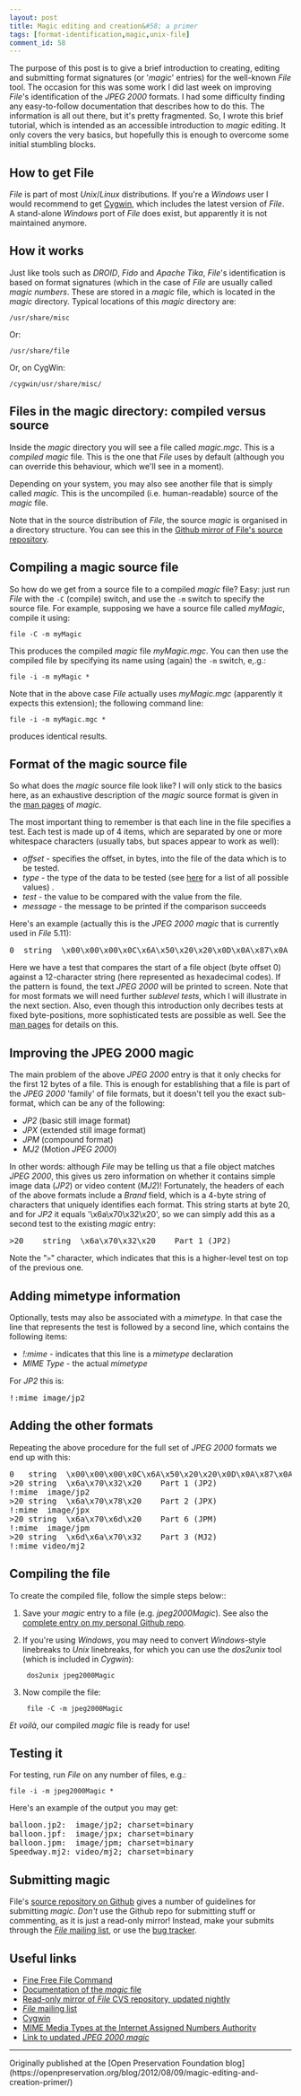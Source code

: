 ```yaml
---
layout: post
title: Magic editing and creation&#58; a primer
tags: [format-identification,magic,unix-file]
comment_id: 58
---
```


The purpose of this post is to give a brief introduction to creating, editing and submitting format signatures (or '*magic*' entries) for the well-known *File* tool. The occasion for this was some work I did last week on improving *File*'s identification of the *JPEG 2000* formats. I had some difficulty finding any easy-to-follow documentation that describes how to do this. The information is all out there, but it's pretty fragmented. So, I wrote this brief tutorial, which is intended as an accessible introduction to *magic* editing. It only covers the very basics, but hopefully this is enough to overcome some initial stumbling blocks.

<!-- more -->

## How to get File

*File* is part of most *Unix*/*Linux* distributions. If you're a *Windows* user I would recommend to get [Cygwin][cygwin], which includes the latest version of *File*. A stand-alone *Windows* port of *File* does exist, but apparently it is not maintained anymore.

## How it works

Just like tools such as *DROID*, *Fido* and *Apache Tika*, *File*'s identification is based on format signatures (which in the case of *File* are usually called *magic numbers*. These are stored in a *magic* file, which is located in the *magic* directory. Typical locations of this *magic* directory are:

    /usr/share/misc

Or:

    /usr/share/file

Or, on CygWin:

    /cygwin/usr/share/misc/

## Files in the magic directory: compiled versus source

Inside the *magic* directory you will see a file called  *magic.mgc*. This is a *compiled* *magic* file. This is the one that *File* uses by default (although you can override this behaviour, which we'll see in a moment).

Depending on your system, you may also see another file that is simply called *magic*. This is the uncompiled (i.e. human-readable) source of the *magic* file.

Note that in the source distribution of *File*, the source *magic* is organised in a directory structure. You can see this in the [Github mirror of File's source repository][magDir].

## Compiling a magic source file

So how do we get from a source file to a compiled *magic* file? Easy: just run *File* with the `-C` (compile) switch, and use the `-m` switch to specify the source file. For example, supposing we have a source file called *myMagic*, compile it using:

    file -C -m myMagic

This produces the compiled *magic* file *myMagic.mgc*. You can then use the compiled file by specifying its name using (again) the `-m` switch, e,.g.:

    file -i -m myMagic *

Note that in the above case *File* actually uses *myMagic.mgc* (apparently it expects this extension); the following command line:

    file -i -m myMagic.mgc *

produces identical results.

## Format of the magic source file

So what does the *magic* source file look like? I will only stick to the basics here, as an exhaustive description of the *magic* source format is given in the  [man pages][magicManPage] of *magic*.

The most important thing to remember is that each line in the file specifies a test. Each test is made up of 4 items, which are separated by one or more whitespace characters (usually tabs, but spaces appear to work as well):

+ *offset* - specifies the offset, in bytes, into the file of the data which is to be tested. 
+ *type* - the type of the data to be tested (see [here][magicManPage] for a list of all possible values) . 
+ *test* - the value to be compared with the value from the file.
+ *message* - the message to be printed if the comparison succeeds

Here's an example (actually this is the *JPEG 2000* *magic* that is currently used in *File* 5.11):

<pre>0	string	\x00\x00\x00\x0C\x6A\x50\x20\x20\x0D\x0A\x87\x0A	JPEG 2000</pre>

Here we have a test that compares the start of a file object (byte offset 0) against a 12-character string (here represented as hexadecimal codes). If the pattern is found, the text *JPEG 2000* will be printed to screen. Note that for most formats we will need further *sublevel tests*, which I will illustrate in the next section. Also, even though this introduction only decribes tests at fixed byte-positions, more sophisticated tests are possible as well. See the [man pages][magicManPage] for details on this.

## Improving the JPEG 2000 magic

The main problem of the above *JPEG 2000* entry is that it only checks for the first 12 bytes of a file. This is enough for establishing that a file is part of the *JPEG 2000* 'family' of file formats, but it doesn't tell you the exact sub-format, which can be any of the following:

+ *JP2* (basic still image format)
+ *JPX* (extended still image format)
+ *JPM* (compound format)
+ *MJ2* (Motion *JPEG 2000*)

In other words: although *File* may be telling us that a file object matches *JPEG 2000*, this gives us zero information on whether it contains simple image data (*JP2*) or video content (*MJ2*)! Fortunately, the headers of each of the above formats include a *Brand* field, which is a 4-byte string of characters that uniquely identifies each format. This string starts at byte 20, and for *JP2* it equals '\x6a\x70\x32\x20', so we can simply add this as a second test to the existing *magic* entry:

<pre>>20	string	\x6a\x70\x32\x20	Part 1 (JP2)</pre>

Note the "`>`" character, which indicates that this is a higher-level test on top of the previous one.

## Adding mimetype information

Optionally, tests may also be associated with a *mimetype*. In that case the line that represents the test is followed by a second line, which contains the following items:

+ *!:mime* - indicates that this line is a *mimetype* declaration
+ *MIME Type* - the actual *mimetype*

For *JP2* this is:

<pre>!:mime	image/jp2</pre>

## Adding the other formats

Repeating the above procedure for the full set of *JPEG 2000* formats we end up with this:

<pre>
0	string	\x00\x00\x00\x0C\x6A\x50\x20\x20\x0D\x0A\x87\x0A	JPEG 2000
>20	string	\x6a\x70\x32\x20	Part 1 (JP2)
!:mime	image/jp2
>20	string	\x6a\x70\x78\x20	Part 2 (JPX)
!:mime	image/jpx
>20	string	\x6a\x70\x6d\x20	Part 6 (JPM)
!:mime	image/jpm
>20	string	\x6d\x6a\x70\x32	Part 3 (MJ2)
!:mime video/mj2
</pre>

## Compiling the file

To create the compiled file, follow the simple steps below::

1. Save your *magic* entry to a file (e.g. *jpeg2000Magic*). See also the [complete entry on my personal Github repo][magicJvdK].

2. If you're using *Windows*, you may need to convert *Windows*-style linebreaks to *Unix* linebreaks, for which you can use the *dos2unix* tool (which is included in *Cygwin*):

        dos2unix jpeg2000Magic

3. Now compile the file:

        file -C -m jpeg2000Magic

*Et voilà*, our compiled *magic* file is ready for use!


## Testing it

For testing, run *File* on any number of files, e.g.:

    file -i -m jpeg2000Magic *

Here's an example of the output you may get:

<pre>
balloon.jp2:  image/jp2; charset=binary
balloon.jpf:  image/jpx; charset=binary
balloon.jpm:  image/jpm; charset=binary
Speedway.mj2: video/mj2; charset=binary
</pre>

## Submitting magic

File's [source repository on Github][githubFile] gives a number of guidelines for submitting *magic*. *Don't* use the Github repo for submitting stuff or commenting, as it is just a read-only mirror! Instead, make your submits through the [*File* mailing list][fileList], or use the [bug tracker][bugtracker].

## Useful links

+ [Fine Free File Command][ffFile]  
+ [Documentation of the *magic* file][magicManPage]  
+ [Read-only mirror of *File* CVS repository, updated nightly][githubFile]  
+ [*File* mailing list][fileList]  
+ [Cygwin][cygwin]  
+ [MIME Media Types at the Internet Assigned Numbers Authority][mimeTypes]  
+ [Link to updated *JPEG 2000* *magic*][magicJvdK]


[magDir]: https://github.com/glensc/file/tree/master/magic/Magdir
[cygwin]:http://www.cygwin.com/

[ffFile]:http://www.darwinsys.com/file/

[magicManPage]:http://manpages.ubuntu.com/manpages/precise/en/man5/magic.5.html

[mimeTypes]:http://www.iana.org/assignments/media-types/index.html
[fileList]:http://mx.gw.com/mailman/listinfo/file

[bugtracker]:http://bugs.gw.com/my_view_page.php
[magicJvdK]:https://github.com/bitsgalore/jp2kMagic/blob/master/magic/jpeg2000Magic
[githubFile]:https://github.com/glensc/file

<hr>
Originally published at the [Open Preservation Foundation blog](https://openpreservation.org/blog/2012/08/09/magic-editing-and-creation-primer/)
